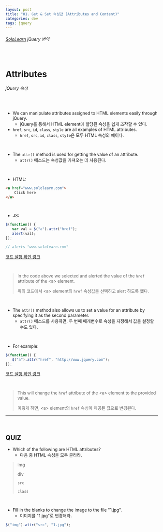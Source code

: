 ```yaml
---
layout: post
title: "01. Get & Set 속성값 (Attributes and Content)"
categories: dev
tags: jquery
---
```


###### [SoloLearn](https://www.sololearn.com) jQuery 번역

<br>

# Attributes

###### jQuery 속성

<br>

- We can manipulate attributes assigned to HTML elements easily through jQuery.
  - jQuery를 통해서 HTML element에 할당된 속성을 쉽게 조작할 수 있다.
- `href`, `src`, `id`, `class`, `style` are all examples of HTML attributes.
  - `href`, `src`, `id`, `class`, `style`은 모두 HTML 속성의 예이다.

<br>

- The `attr()` method is used for getting the value of an attribute.
  - `attr()` 메소드는 속성값을 가져오는 데 사용된다.

<br>

- HTML:

```html
<a href="www.sololearn.com">
	Click here
</a>
```

<br>

- JS:

```js
$(function() {
   var val = $("a").attr("href");
   alert(val);
});

// alerts "www.sololearn.com"
```

[코드 실행 확인 링크](https://code.sololearn.com/1104/#js)

<br>

> In the code above we selected and alerted the value of the `href` attribute of the \<a> element.
>
> 위의 코드에서 \<a> element의 `href` 속성값을 선택하고 alert 하도록 했다.

<br>

- The `attr()` method also allows us to set a value for an attribute by specifying it as the second parameter.
  - `attr()` 메소드를 사용하면, 두 번째 매개변수로 속성을 지정해서 값을 설정할 수도 있다.

<br>

- For example:

```js
$(function() {
   $("a").attr("href", "http://www.jquery.com");
});
```

[코드 실행 확인 링크](https://code.sololearn.com/1105/#js)

<br>

> This will change the `href` attribute of the \<a> element to the provided value.
>
> 이렇게 하면, \<a> element의 `href` 속성이 제공된 값으로 변경된다.

------

<br>

## QUIZ

- Which of the following are HTML attributes?
  - 다음 중 HTML 속성을 모두 골라라.

> img
>
> div
>
> `src`
>
> `class`

<br>

- Fill in the blanks to change the image to the file "1.jpg".
  - 이미지를 "1.jpg"로 변경해라.

```js
$("img").attr("src", "1.jpg");
```

<br>